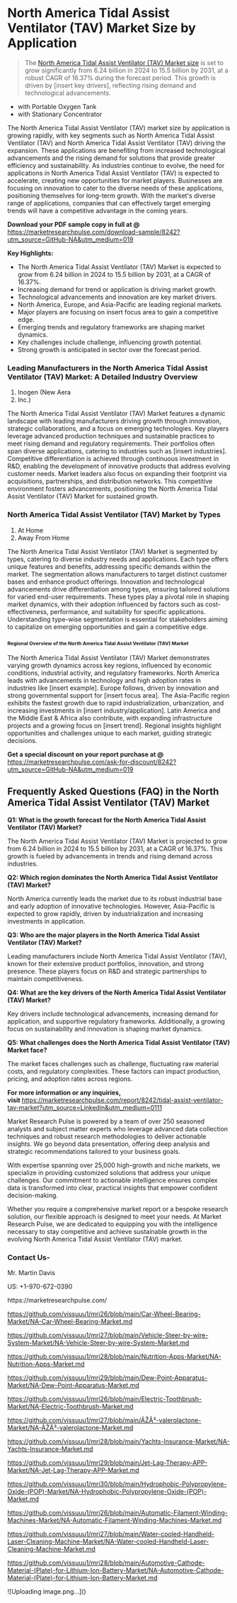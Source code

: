 <h1>North America Tidal Assist Ventilator (TAV) Market&nbsp;Size by Application</h1><blockquote><p>The <a href="https://marketresearchpulse.com/download-sample/8242?utm_source=GitHub-NA&amp;utm_medium=019">North America Tidal Assist Ventilator (TAV) Market size</a> is set to grow significantly from 6.24 billion in 2024 to 15.5 billion by 2031, at a robust CAGR of 16.37% during the forecast period. This growth is driven by [insert key drivers], reflecting rising demand and technological advancements.</p></blockquote><ul><li>with Portable Oxygen Tank<li> with Stationary Concentrator</li></ul><p>The North America Tidal Assist Ventilator (TAV) market size by application is growing rapidly, with key segments such as North America Tidal Assist Ventilator (TAV) and North America Tidal Assist Ventilator (TAV) driving the expansion. These applications are benefiting from increased technological advancements and the rising demand for solutions that provide greater efficiency and sustainability. As industries continue to evolve, the need for applications in North America Tidal Assist Ventilator (TAV) is expected to accelerate, creating new opportunities for market players. Businesses are focusing on innovation to cater to the diverse needs of these applications, positioning themselves for long-term growth. With the market's diverse range of applications, companies that can effectively target emerging trends will have a competitive advantage in the coming years.</p><p><strong>Download your PDF sample copy in full at @ </strong><a href="https://marketresearchpulse.com/download-sample/8242?utm_source=GitHub-NA&amp;utm_medium=019">https://marketresearchpulse.com/download-sample/8242?utm_source=GitHub-NA&amp;utm_medium=019</a></p><p><strong>Key Highlights: </strong></p><ul><li>The North America Tidal Assist Ventilator (TAV) Market is expected to grow from 6.24 billion in 2024 to 15.5 billion by 2031, at a CAGR of 16.37%.</li><li>Increasing demand for trend or application is driving market growth.</li><li>Technological advancements and innovation are key market drivers.</li><li>North America, Europe, and Asia-Pacific are leading regional markets.</li><li>Major players are focusing on insert focus area to gain a competitive edge.</li><li>Emerging trends and regulatory frameworks are shaping market dynamics.</li><li>Key challenges include challenge, influencing growth potential.</li><li>Strong growth is anticipated in sector over the forecast period.</li></ul><h3>Leading Manufacturers in the North America Tidal Assist Ventilator (TAV) Market: A Detailed Industry Overview</h3><ol><li>Inogen (New Aera</li><li>Inc.)</li></ol><div class="flex max-w-full flex-col flex-grow"><div class="min-h-8 text-message flex w-full flex-col items-end gap-2 whitespace-normal break-words [.text-message+&amp;]:mt-5" dir="auto" data-message-author-role="assistant" data-message-id="fd8432e4-4910-450d-b182-61b7bfb0a01f" data-message-model-slug="gpt-4o"><div class="flex w-full flex-col gap-1 empty:hidden first:pt-[3px]"><div class="markdown prose w-full break-words dark:prose-invert light"><p>The North America Tidal Assist Ventilator (TAV) Market features a dynamic landscape with leading manufacturers driving growth through innovation, strategic collaborations, and a focus on emerging technologies. Key players leverage advanced production techniques and sustainable practices to meet rising demand and regulatory requirements. Their portfolios often span diverse applications, catering to industries such as [insert industries]. Competitive differentiation is achieved through continuous investment in R&amp;D, enabling the development of innovative products that address evolving customer needs. Market leaders also focus on expanding their footprint via acquisitions, partnerships, and distribution networks. This competitive environment fosters advancements, positioning the North America Tidal Assist Ventilator (TAV) Market for sustained growth.</p></div></div></div></div><h3>North America Tidal Assist Ventilator (TAV) Market by Types</h3><ol><li>At Home<li> Away From Home</li></ol><div class="flex max-w-full flex-col flex-grow"><div class="min-h-8 text-message flex w-full flex-col items-end gap-2 whitespace-normal break-words [.text-message+&amp;]:mt-5" dir="auto" data-message-author-role="assistant" data-message-id="084470be-0bb7-4664-bddf-5156b4f41249" data-message-model-slug="gpt-4o-mini"><div class="flex w-full flex-col gap-1 empty:hidden first:pt-[3px]"><div class="markdown prose w-full break-words dark:prose-invert light"><p>The North America Tidal Assist Ventilator (TAV) Market is segmented by types, catering to diverse industry needs and applications. Each type offers unique features and benefits, addressing specific demands within the market. The segmentation allows manufacturers to target distinct customer bases and enhance product offerings. Innovation and technological advancements drive differentiation among types, ensuring tailored solutions for varied end-user requirements. These types play a pivotal role in shaping market dynamics, with their adoption influenced by factors such as cost-effectiveness, performance, and suitability for specific applications. Understanding type-wise segmentation is essential for stakeholders aiming to capitalize on emerging opportunities and gain a competitive edge.</p></div></div></div></div><h3><span style="font-size: 11px;">Regional Overview of the North America Tidal Assist Ventilator (TAV) Market</span></h3><div class="flex max-w-full flex-col flex-grow"><div class="min-h-8 text-message flex w-full flex-col items-end gap-2 whitespace-normal break-words [.text-message+&amp;]:mt-5" dir="auto" data-message-author-role="assistant" data-message-id="e9038762-ce64-4e30-91c9-9bd413514231" data-message-model-slug="gpt-4o-mini"><div class="flex w-full flex-col gap-1 empty:hidden first:pt-[3px]"><div class="markdown prose w-full break-words dark:prose-invert light"><p>The North America Tidal Assist Ventilator (TAV) Market demonstrates varying growth dynamics across key regions, influenced by economic conditions, industrial activity, and regulatory frameworks. North America leads with advancements in technology and high adoption rates in industries like [insert example]. Europe follows, driven by innovation and strong governmental support for [insert focus area]. The Asia-Pacific region exhibits the fastest growth due to rapid industrialization, urbanization, and increasing investments in [insert industry/application]. Latin America and the Middle East &amp; Africa also contribute, with expanding infrastructure projects and a growing focus on [insert trend]. Regional insights highlight opportunities and challenges unique to each market, guiding strategic decisions.</p></div></div></div></div><p><strong>Get a special discount on your report purchase at @ </strong><a href="https://marketresearchpulse.com/ask-for-discount/8242?utm_source=GitHub-NA&amp;utm_medium=019">https://marketresearchpulse.com/ask-for-discount/8242?utm_source=GitHub-NA&amp;utm_medium=019</a></p><h2>Frequently Asked Questions (FAQ) in the North America Tidal Assist Ventilator (TAV) Market</h2><p><strong>Q1: What is the growth forecast for the North America Tidal Assist Ventilator (TAV) Market?</strong></p><p>The North America Tidal Assist Ventilator (TAV) Market is projected to grow from 6.24 billion in 2024 to 15.5 billion by 2031, at a CAGR of 16.37%. This growth is fueled by advancements in trends and rising demand across industries.</p><p><strong>Q2: Which region dominates the North America Tidal Assist Ventilator (TAV) Market?</strong></p><p>North America currently leads the market due to its robust industrial base and early adoption of innovative technologies. However, Asia-Pacific is expected to grow rapidly, driven by industrialization and increasing investments in application.</p><p><strong>Q3: Who are the major players in the North America Tidal Assist Ventilator (TAV) Market?</strong></p><p>Leading manufacturers include North America Tidal Assist Ventilator (TAV), known for their extensive product portfolios, innovation, and strong presence. These players focus on R&amp;D and strategic partnerships to maintain competitiveness.</p><p><strong>Q4: What are the key drivers of the North America Tidal Assist Ventilator (TAV) Market?</strong></p><p>Key drivers include technological advancements, increasing demand for application, and supportive regulatory frameworks. Additionally, a growing focus on sustainability and innovation is shaping market dynamics.</p><p><strong>Q5: What challenges does the North America Tidal Assist Ventilator (TAV) Market face?</strong></p><p>The market faces challenges such as challenge, fluctuating raw material costs, and regulatory complexities. These factors can impact production, pricing, and adoption rates across regions.</p><p><strong>For more information or any inquiries, visit&nbsp;</strong><a href="https://marketresearchpulse.com/report/8242/tidal-assist-ventilator-tav-market?utm_source=Linkedin&utm_medium=0111">https://marketresearchpulse.com/report/8242/tidal-assist-ventilator-tav-market?utm_source=Linkedin&utm_medium=0111</a></p><p>Market Research Pulse is powered by a team of over 250 seasoned analysts and subject matter experts who leverage advanced data collection techniques and robust research methodologies to deliver actionable insights. We go beyond data presentation, offering deep analysis and strategic recommendations tailored to your business goals.</p><p>With expertise spanning over 25,000 high-growth and niche markets, we specialize in providing customized solutions that address your unique challenges. Our commitment to actionable intelligence ensures complex data is transformed into clear, practical insights that empower confident decision-making.</p><p>Whether you require a comprehensive market report or a bespoke research solution, our flexible approach is designed to meet your needs. At Market Research Pulse, we are dedicated to equipping you with the intelligence necessary to stay competitive and achieve sustainable growth in the evolving North America Tidal Assist Ventilator (TAV) market.</p><h3><strong>Contact Us-</strong></h3><p>Mr. Martin Davis</p><p>US: +1-970-672-0390</p><p>https://marketresearchpulse.com/</p><p><a href="https://github.com/vissuuu1/mri26/blob/main/Car-Wheel-Bearing-Market/NA-Car-Wheel-Bearing-Market.md">https://github.com/vissuuu1/mri26/blob/main/Car-Wheel-Bearing-Market/NA-Car-Wheel-Bearing-Market.md</a></p><p><a href="https://github.com/vissuuu1/mri27/blob/main/Vehicle-Steer-by-wire-System-Market/NA-Vehicle-Steer-by-wire-System-Market.md">https://github.com/vissuuu1/mri27/blob/main/Vehicle-Steer-by-wire-System-Market/NA-Vehicle-Steer-by-wire-System-Market.md</a></p><p><a href="https://github.com/vissuuu1/mri28/blob/main/Nutrition-Apps-Market/NA-Nutrition-Apps-Market.md">https://github.com/vissuuu1/mri28/blob/main/Nutrition-Apps-Market/NA-Nutrition-Apps-Market.md</a></p><p><a href="https://github.com/vissuuu1/mri29/blob/main/Dew-Point-Apparatus-Market/NA-Dew-Point-Apparatus-Market.md">https://github.com/vissuuu1/mri29/blob/main/Dew-Point-Apparatus-Market/NA-Dew-Point-Apparatus-Market.md</a></p><p><a href="https://github.com/vissuuu1/mri26/blob/main/Electric-Toothbrush-Market/NA-Electric-Toothbrush-Market.md">https://github.com/vissuuu1/mri26/blob/main/Electric-Toothbrush-Market/NA-Electric-Toothbrush-Market.md</a></p><p><a href="https://github.com/vissuuu1/mri27/blob/main/ÃŽÂ³-valerolactone-Market/NA-ÃŽÂ³-valerolactone-Market.md">https://github.com/vissuuu1/mri27/blob/main/ÃŽÂ³-valerolactone-Market/NA-ÃŽÂ³-valerolactone-Market.md</a></p><p><a href="https://github.com/vissuuu1/mri28/blob/main/Yachts-Insurance-Market/NA-Yachts-Insurance-Market.md">https://github.com/vissuuu1/mri28/blob/main/Yachts-Insurance-Market/NA-Yachts-Insurance-Market.md</a></p><p><a href="https://github.com/vissuuu1/mri29/blob/main/Jet-Lag-Therapy-APP-Market/NA-Jet-Lag-Therapy-APP-Market.md">https://github.com/vissuuu1/mri29/blob/main/Jet-Lag-Therapy-APP-Market/NA-Jet-Lag-Therapy-APP-Market.md</a></p><p><a href="https://github.com/vissuuu1/mri30/blob/main/Hydrophobic-Polypropylene-Oxide-(POP)-Market/NA-Hydrophobic-Polypropylene-Oxide-(POP)-Market.md">https://github.com/vissuuu1/mri30/blob/main/Hydrophobic-Polypropylene-Oxide-(POP)-Market/NA-Hydrophobic-Polypropylene-Oxide-(POP)-Market.md</a></p><p><a href="https://github.com/vissuuu1/mri26/blob/main/Automatic-Filament-Winding-Machines-Market/NA-Automatic-Filament-Winding-Machines-Market.md">https://github.com/vissuuu1/mri26/blob/main/Automatic-Filament-Winding-Machines-Market/NA-Automatic-Filament-Winding-Machines-Market.md</a></p><p><a href="https://github.com/vissuuu1/mri27/blob/main/Water-cooled-Handheld-Laser-Cleaning-Machine-Market/NA-Water-cooled-Handheld-Laser-Cleaning-Machine-Market.md">https://github.com/vissuuu1/mri27/blob/main/Water-cooled-Handheld-Laser-Cleaning-Machine-Market/NA-Water-cooled-Handheld-Laser-Cleaning-Machine-Market.md</a></p><p><a href="https://github.com/vissuuu1/mri28/blob/main/Automotive-Cathode-Material-(Plate)-for-Lithium-Ion-Battery-Market/NA-Automotive-Cathode-Material-(Plate)-for-Lithium-Ion-Battery-Market.md">https://github.com/vissuuu1/mri28/blob/main/Automotive-Cathode-Material-(Plate)-for-Lithium-Ion-Battery-Market/NA-Automotive-Cathode-Material-(Plate)-for-Lithium-Ion-Battery-Market.md</a></p>
![Uploading image.png…]()
